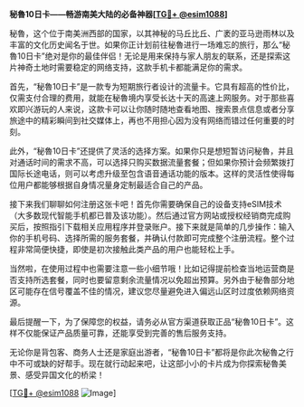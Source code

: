 **秘魯10日卡——畅游南美大陆的必备神器[[TG💪+ @esim1088](https://t.me/s/esim1088)]**

秘魯，这个位于南美洲西部的国家，以其神秘的马丘比丘、广袤的亚马逊雨林以及丰富的文化历史闻名于世。如果你正计划前往秘魯进行一场难忘的旅行，那么“秘魯10日卡”绝对是你的最佳伴侣！无论是用来保持与家人朋友的联系，还是探索这片神奇土地时需要稳定的网络支持，这款手机卡都能满足你的需求。

首先，“秘魯10日卡”是一款专为短期旅行者设计的流量卡。它具有超高的性价比，仅需支付合理的费用，就能在秘魯境内享受长达十天的高速上网服务。对于那些喜欢即兴游玩的人来说，这款卡可以让你随时随地查看地图、搜索景点信息或者分享旅途中的精彩瞬间到社交媒体上，再也不用担心因为没有网络而错过任何重要的时刻。

此外，“秘魯10日卡”还提供了灵活的选择方案。如果你只是想短暂访问秘魯，并且对通话时间的需求不高，可以选择只购买数据流量套餐；但如果你预计会频繁拨打国际长途电话，则可以考虑升级至包含语音通话功能的版本。这样的灵活性使得每位用户都能够根据自身情况量身定制最适合自己的产品。

接下来我们聊聊如何注册这张卡吧！首先你需要确保自己的设备支持eSIM技术（大多数现代智能手机都已普及该功能）。然后通过官方网站或授权经销商完成购买后，按照指引下载相关应用程序并登录账户。接下来就是简单的几步操作：输入你的手机号码、选择所需的服务套餐，并确认付款即可完成整个注册流程。整个过程非常简便快捷，即使是初次接触此类产品的用户也能轻松上手。

当然啦，在使用过程中也需要注意一些小细节哦！比如记得提前检查当地运营商是否支持所选套餐，同时也要留意剩余流量情况以免超出预算。另外由于秘魯部分地区可能存在信号覆盖不佳的情况，建议您尽量避免进入偏远山区时过度依赖网络资源。

最后提醒一下，为了保障您的权益，请务必从官方渠道获取正品“秘魯10日卡”。这样不仅能保证产品质量可靠，还能享受到完善的售后服务支持。

无论你是背包客、商务人士还是家庭出游者，“秘魯10日卡”都将是你此次秘魯之行中不可或缺的好帮手。现在就行动起来吧，让这部小小的卡片成为你探索秘魯美景、感受异国文化的桥梁！

[[TG💪+ @esim1088](https://t.me/s/esim1088) ![Image](https://i.postimg.cc/4NQfJmqS/Snipaste-2025-05-13-00-14-12.png)]